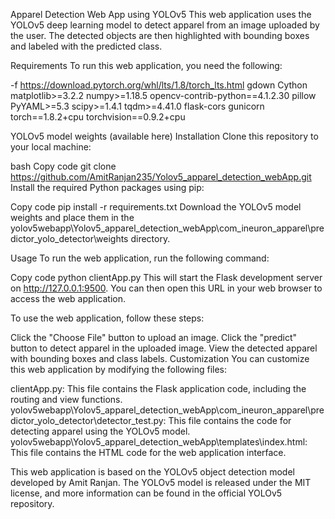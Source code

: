 Apparel Detection Web App using YOLOv5
This web application uses the YOLOv5 deep learning model to detect apparel from an image uploaded by the user. The detected objects are then highlighted with bounding boxes and labeled with the predicted class.

Requirements
To run this web application, you need the following:

-f https://download.pytorch.org/whl/lts/1.8/torch_lts.html
gdown
Cython
matplotlib>=3.2.2
numpy>=1.18.5
opencv-contrib-python==4.1.2.30
pillow
PyYAML>=5.3
scipy>=1.4.1
tqdm>=4.41.0
flask-cors
gunicorn
torch==1.8.2+cpu
torchvision==0.9.2+cpu

YOLOv5 model weights (available here)
Installation
Clone this repository to your local machine:

bash
Copy code
git clone https://github.com/AmitRanjan235/Yolov5_apparel_detection_webApp.git
Install the required Python packages using pip:

Copy code
pip install -r requirements.txt
Download the YOLOv5 model weights and place them in the yolov5webapp\Yolov5_apparel_detection_webApp\com_ineuron_apparel\predictor_yolo_detector\weights directory.

Usage
To run the web application, run the following command:

Copy code
python clientApp.py
This will start the Flask development server on http://127.0.0.1:9500. You can then open this URL in your web browser to access the web application.

To use the web application, follow these steps:

Click the "Choose File" button to upload an image.
Click the "predict" button to detect apparel in the uploaded image.
View the detected apparel with bounding boxes and class labels.
Customization
You can customize this web application by modifying the following files:

clientApp.py: This file contains the Flask application code, including the routing and view functions.
yolov5webapp\Yolov5_apparel_detection_webApp\com_ineuron_apparel\predictor_yolo_detector\detector_test.py: This file contains the code for detecting apparel using the YOLOv5 model.
yolov5webapp\Yolov5_apparel_detection_webApp\templates\index.html: This file contains the HTML code for the web application interface.

This web application is based on the YOLOv5 object detection model developed by Amit Ranjan. The YOLOv5 model is released under the MIT license, and more information can be found in the official YOLOv5 repository.


